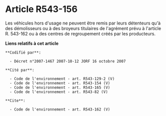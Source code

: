 # Article R543-156

Les véhicules hors d'usage ne peuvent être remis par leurs détenteurs qu'à des démolisseurs ou à des broyeurs titulaires de
l'agrément prévu à l'article R. 543-162 ou à des centres de regroupement créés par les producteurs.

**Liens relatifs à cet article**

	**Codifié par**:

	  - Décret n°2007-1467 2007-10-12 JORF 16 octobre 2007

	**Cité par**:

	  - Code de l'environnement - art. R543-129-2 (V)
	  - Code de l'environnement - art. R543-154 (V)
	  - Code de l'environnement - art. R543-165 (V)
	  - Code de l'environnement - art. R543-82 (V)

	**Cite**:

	  - Code de l'environnement - art. R543-162 (V)
